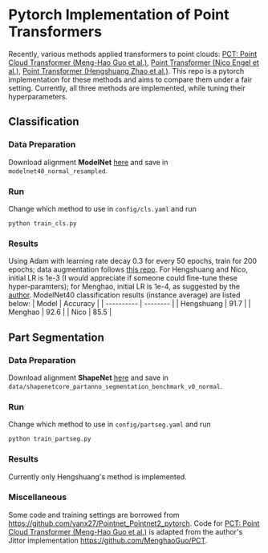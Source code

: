 # Pytorch Implementation of Point Transformers

Recently, various methods applied transformers to point clouds: [PCT: Point Cloud Transformer (Meng-Hao Guo et al.)](https://arxiv.org/abs/2012.09688), [Point Transformer (Nico Engel et al.)](https://arxiv.org/abs/2011.00931), [Point Transformer (Hengshuang Zhao et al.)](https://arxiv.org/abs/2012.09164). This repo is a pytorch implementation for these methods and aims to compare them under a fair setting. Currently, all three methods are implemented, while tuning their hyperparameters.


## Classification
### Data Preparation
Download alignment **ModelNet** [here](https://shapenet.cs.stanford.edu/media/modelnet40_normal_resampled.zip) and save in `modelnet40_normal_resampled`.

### Run
Change which method to use in `config/cls.yaml` and run
```
python train_cls.py
```
### Results
Using Adam with learning rate decay 0.3 for every 50 epochs, train for 200 epochs; data augmentation follows [this repo](https://github.com/yanx27/Pointnet_Pointnet2_pytorch). For Hengshuang and Nico, initial LR is 1e-3 (I would appreciate if someone could fine-tune these hyper-paramters); for Menghao, initial LR is 1e-4, as suggested by the [author](https://github.com/MenghaoGuo). ModelNet40 classification results (instance average) are listed below:
| Model      | Accuracy |
| ---------- | -------- |
| Hengshuang | 91.7     |
| Menghao    | 92.6     |
| Nico       | 85.5     |


## Part Segmentation
### Data Preparation
Download alignment **ShapeNet** [here](https://shapenet.cs.stanford.edu/media/shapenetcore_partanno_segmentation_benchmark_v0_normal.zip) and save in `data/shapenetcore_partanno_segmentation_benchmark_v0_normal`.

### Run
Change which method to use in `config/partseg.yaml` and run
```
python train_partseg.py
```
### Results
Currently only Hengshuang's method is implemented.

### Miscellaneous
Some code and training settings are borrowed from https://github.com/yanx27/Pointnet_Pointnet2_pytorch.
Code for [PCT: Point Cloud Transformer (Meng-Hao Guo et al.)](https://arxiv.org/abs/2012.09688) is adapted from the author's Jittor implementation https://github.com/MenghaoGuo/PCT.

